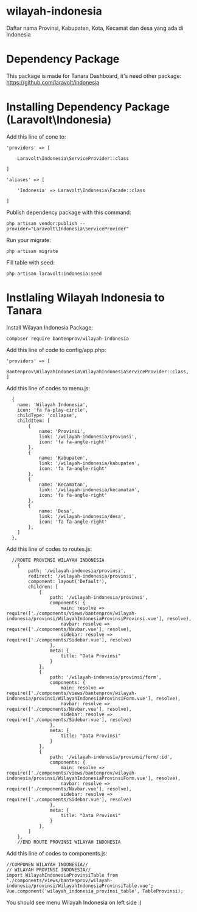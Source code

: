 # wilayah-indonesia
Daftar nama Provinsi, Kabupaten, Kota, Kecamat dan desa yang ada di Indonesia

# Dependency Package
This package is made for Tanara Dashboard, it's need other package:
https://github.com/laravolt/indonesia

# Installing Dependency Package (Laravolt\Indonesia\)
Add this line of cone to:
```
'providers' => [

    Laravolt\Indonesia\ServiceProvider::class

]
```

```
'aliases' => [

    'Indonesia' => Laravolt\Indonesia\Facade::class

]
```
Publish dependency package with this command:
```
php artisan vendor:publish --provider="Laravolt\Indonesia\ServiceProvider"
```
Run your migrate:
```
php artisan migrate
```
Fill table with seed:
```
php artisan laravolt:indonesia:seed
```

# Instlaling Wilayah Indonesia to Tanara
Install Wilayan Indonesia Package:
```
composer require bantenprov/wilayah-indonesia
```
Add this line of code to config/app.php:
```
'providers' => [
		Bantenprov\WilayahIndonesia\WilayahIndonesiaServiceProvider::class,
]
```
Add this line of codes to menu.js:
```
  {
    name: 'Wilayah Indonesia',
    icon: 'fa fa-play-circle',
    childType: 'collapse',
    childItem: [
		{
			name: 'Provinsi',
			link: '/wilayah-indonesia/provinsi',
			icon: 'fa fa-angle-right'
		},
		{
			name: 'Kabupaten',
			link: '/wilayah-indonesia/kabupaten',
			icon: 'fa fa-angle-right'
		},
		{
			name: 'Kecamatan',
			link: '/wilayah-indonesia/kecamatan',
			icon: 'fa fa-angle-right'
		},
		{
			name: 'Desa',
			link: '/wilayah-indonesia/desa',
			icon: 'fa fa-angle-right'
		},
	]
  },

```
Add this line of codes to routes.js:
```
  //ROUTE PROVINSI WILAYAH INDONESIA
	{
		path: '/wilayah-indonesia/provinsi',
		redirect: '/wilayah-indonesia/provinsi',
		component: layout('Default'),
		children: [
			{
				path: '/wilayah-indonesia/provinsi',
				components: {
					main: resolve => require(['./components/views/bantenprov/wilayah-indonesia/provinsi/WilayahIndonesiaProvinsiProvinsi.vue'], resolve),
					navbar: resolve => require(['./components/Navbar.vue'], resolve),
					sidebar: resolve => require(['./components/Sidebar.vue'], resolve)
				},
				meta: {
					title: "Data Provinsi"
				}
			},
			{
				path: '/wilayah-indonesia/provinsi/form',
				components: {
					main: resolve => require(['./components/views/bantenprov/wilayah-indonesia/provinsi/WilayahIndonesiaProvinsiForm.vue'], resolve),
					navbar: resolve => require(['./components/Navbar.vue'], resolve),
					sidebar: resolve => require(['./components/Sidebar.vue'], resolve)
				},
				meta: {
					title: "Data Provinsi"
				}
			},
			{
				path: '/wilayah-indonesia/provinsi/form/:id',
				components: {
					main: resolve => require(['./components/views/bantenprov/wilayah-indonesia/provinsi/WilayahIndonesiaProvinsiForm.vue'], resolve),
					navbar: resolve => require(['./components/Navbar.vue'], resolve),
					sidebar: resolve => require(['./components/Sidebar.vue'], resolve)
				},
				meta: {
					title: "Data Provinsi"
				}
			},
		]
	},
	//END ROUTE PROVINSI WILAYAH INDONESIA

```
Add this line of codes to components.js:
```
//COMPONEN WILAYAH INDONESIA//
// WILAYAH PROVINSI INDONESIA//
import WilayahIndonesiaProvinsiTable from './components/views/bantenprov/wilayah-indonesia/provinsi/WilayahIndonesiaProvinsiTable.vue';
Vue.component('wilayah_indonesia_provinsi_table', TableProvinsi);

```
You should see menu Wilayah Indonesia on left side :)